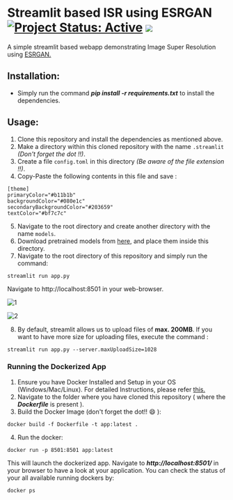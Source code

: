 # Streamlit based ISR using ESRGAN [![Project Status: Active](https://www.repostatus.org/badges/latest/active.svg)](https://www.repostatus.org/#active) [![](https://img.shields.io/badge/Prateek-Ralhan-brightgreen.svg?colorB=ff0000)](https://prateekralhan.github.io/)
A simple streamlit based webapp demonstrating Image Super Resolution using [ESRGAN.](https://github.com/xinntao/ESRGAN)

## Installation:
* Simply run the command ***pip install -r requirements.txt*** to install the dependencies.

## Usage:
1. Clone this repository and install the dependencies as mentioned above.
2. Make a directory within this cloned repository with the name `.streamlit` *(Don't forget the dot !!)*.
3. Create a file `config.toml` in this directory *(Be aware of the file extension !!)*.
4. Copy-Paste the following contents in this file and save :
```
[theme]
primaryColor="#b11b1b"
backgroundColor="#080e1c"
secondaryBackgroundColor="#203659"
textColor="#bf7c7c"
```
5. Navigate to the root directory and create another directory with the name `models`.
6. Download pretrained models from [here](https://drive.google.com/drive/u/0/folders/17VYV_SoZZesU6mbxz2dMAIccSSlqLecY), and place them inside this directory.
7. Navigate to the root directory of this repository and simply run the command: 
```
streamlit run app.py
```
Navigate to http://localhost:8501 in your web-browser.

![1](https://user-images.githubusercontent.com/29462447/159141437-1d667923-2af6-40e4-a50b-3a6cc7075471.png)

![2](https://user-images.githubusercontent.com/29462447/159141435-ef7477f3-f9a3-48da-a29d-51a3c85f3ee8.png)

8. By default, streamlit allows us to upload files of **max. 200MB**. If you want to have more size for uploading files, execute the command :
```
streamlit run app.py --server.maxUploadSize=1028
```


### Running the Dockerized App
1. Ensure you have Docker Installed and Setup in your OS (Windows/Mac/Linux). For detailed Instructions, please refer [this.](https://docs.docker.com/engine/install/)
2. Navigate to the folder where you have cloned this repository ( where the ***Dockerfile*** is present ).
3. Build the Docker Image (don't forget the dot!! :smile: ): 
```
docker build -f Dockerfile -t app:latest .
```
4. Run the docker:
```
docker run -p 8501:8501 app:latest
```

This will launch the dockerized app. Navigate to ***http://localhost:8501/*** in your browser to have a look at your application. You can check the status of your all available running dockers by:
```
docker ps
```
